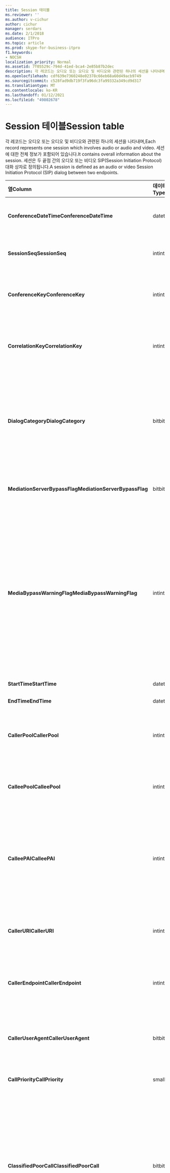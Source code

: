 ```yaml
---
title: Session 테이블
ms.reviewer: ''
ms.author: v-cichur
author: cichur
manager: serdars
ms.date: 2/1/2018
audience: ITPro
ms.topic: article
ms.prod: skype-for-business-itpro
f1.keywords:
- NOCSH
localization_priority: Normal
ms.assetid: 7f05529c-794d-41ed-bca4-2e85b87b2dec
description: 각 레코드는 오디오 또는 오디오 및 비디오와 관련된 하나의 세션을 나타내며, 세션에 대한 전체 정보가 포함되어 있습니다. 세션은 두 끝점 간의 오디오 또는 비디오 SIP(Session Initiation Protocol) 대화 상자로 정의됩니다.
ms.openlocfilehash: cdf639e7360248e02378c66eb68a60d49acb9749
ms.sourcegitcommit: c528fad9db719f3fa96dc3fa99332a349cd9d317
ms.translationtype: MT
ms.contentlocale: ko-KR
ms.lasthandoff: 01/12/2021
ms.locfileid: "49802678"
---
```

# <a name="session-table"></a><span data-ttu-id="7e5f6-105">Session 테이블</span><span class="sxs-lookup"><span data-stu-id="7e5f6-105">Session table</span></span>
 
<span data-ttu-id="7e5f6-106">각 레코드는 오디오 또는 오디오 및 비디오와 관련된 하나의 세션을 나타내며,</span><span class="sxs-lookup"><span data-stu-id="7e5f6-106">Each record represents one session which involves audio or audio and video.</span></span> <span data-ttu-id="7e5f6-107">세션에 대한 전체 정보가 포함되어 있습니다.</span><span class="sxs-lookup"><span data-stu-id="7e5f6-107">It contains overall information about the session.</span></span> <span data-ttu-id="7e5f6-108">세션은 두 끝점 간의 오디오 또는 비디오 SIP(Session Initiation Protocol) 대화 상자로 정의됩니다.</span><span class="sxs-lookup"><span data-stu-id="7e5f6-108">A session is defined as an audio or video Session Initiation Protocol (SIP) dialog between two endpoints.</span></span>
  
|<span data-ttu-id="7e5f6-109">**열**</span><span class="sxs-lookup"><span data-stu-id="7e5f6-109">**Column**</span></span>|<span data-ttu-id="7e5f6-110">**데이터 형식**</span><span class="sxs-lookup"><span data-stu-id="7e5f6-110">**Data Type**</span></span>|<span data-ttu-id="7e5f6-111">**키/인덱스**</span><span class="sxs-lookup"><span data-stu-id="7e5f6-111">**Key/Index**</span></span>|<span data-ttu-id="7e5f6-112">**세부 정보**</span><span class="sxs-lookup"><span data-stu-id="7e5f6-112">**Details**</span></span>|
|:-----|:-----|:-----|:-----|
|<span data-ttu-id="7e5f6-113">**ConferenceDateTime**</span><span class="sxs-lookup"><span data-stu-id="7e5f6-113">**ConferenceDateTime**</span></span> <br/> |<span data-ttu-id="7e5f6-114">datetime</span><span class="sxs-lookup"><span data-stu-id="7e5f6-114">datetime</span></span>  <br/> |<span data-ttu-id="7e5f6-115">Primary</span><span class="sxs-lookup"><span data-stu-id="7e5f6-115">Primary</span></span>  <br/> |<span data-ttu-id="7e5f6-116">Dialog 테이블에서 [참조됩니다.](dialog.md)</span><span class="sxs-lookup"><span data-stu-id="7e5f6-116">Referenced from the [Dialog table](dialog.md).</span></span>  <br/> |
|<span data-ttu-id="7e5f6-117">**SessionSeq**</span><span class="sxs-lookup"><span data-stu-id="7e5f6-117">**SessionSeq**</span></span> <br/> |<span data-ttu-id="7e5f6-118">int</span><span class="sxs-lookup"><span data-stu-id="7e5f6-118">int</span></span>  <br/> |<span data-ttu-id="7e5f6-119">Primary</span><span class="sxs-lookup"><span data-stu-id="7e5f6-119">Primary</span></span>  <br/> |<span data-ttu-id="7e5f6-120">Dialog 테이블에서 [참조됩니다.](dialog.md)</span><span class="sxs-lookup"><span data-stu-id="7e5f6-120">Referenced from the [Dialog table](dialog.md).</span></span>  <br/> |
|<span data-ttu-id="7e5f6-121">**ConferenceKey**</span><span class="sxs-lookup"><span data-stu-id="7e5f6-121">**ConferenceKey**</span></span> <br/> |<span data-ttu-id="7e5f6-122">int</span><span class="sxs-lookup"><span data-stu-id="7e5f6-122">int</span></span>  <br/> |<span data-ttu-id="7e5f6-123">외계인</span><span class="sxs-lookup"><span data-stu-id="7e5f6-123">Foreign</span></span>  <br/> |<span data-ttu-id="7e5f6-124">회의 키</span><span class="sxs-lookup"><span data-stu-id="7e5f6-124">Conference key.</span></span> <span data-ttu-id="7e5f6-125">Conference [테이블에서 참조됩니다.](conference.md)</span><span class="sxs-lookup"><span data-stu-id="7e5f6-125">Referenced from the [Conference table](conference.md).</span></span>  <br/> |
|<span data-ttu-id="7e5f6-126">**CorrelationKey**</span><span class="sxs-lookup"><span data-stu-id="7e5f6-126">**CorrelationKey**</span></span> <br/> |<span data-ttu-id="7e5f6-127">int</span><span class="sxs-lookup"><span data-stu-id="7e5f6-127">int</span></span>  <br/> |<span data-ttu-id="7e5f6-128">외계인</span><span class="sxs-lookup"><span data-stu-id="7e5f6-128">Foreign</span></span>  <br/> |<span data-ttu-id="7e5f6-129">상관 관계 키입니다.</span><span class="sxs-lookup"><span data-stu-id="7e5f6-129">Correlation key.</span></span> <span data-ttu-id="7e5f6-130">[SessionCorrelation](sessioncorrelation.md)테이블에서 참조됩니다.</span><span class="sxs-lookup"><span data-stu-id="7e5f6-130">Referenced from the [SessionCorrelation table](sessioncorrelation.md).</span></span>  <br/> |
|<span data-ttu-id="7e5f6-131">**DialogCategory**</span><span class="sxs-lookup"><span data-stu-id="7e5f6-131">**DialogCategory**</span></span> <br/> |<span data-ttu-id="7e5f6-132">bit</span><span class="sxs-lookup"><span data-stu-id="7e5f6-132">bit</span></span>  <br/> | <br/> |<span data-ttu-id="7e5f6-133">대화 상자 범주; 0은 비즈니스용 Skype에서 중재 서버 레그입니다. 1은 중재 서버-PSTN 게이트웨이 레그입니다.</span><span class="sxs-lookup"><span data-stu-id="7e5f6-133">Dialog category; 0 is Skype for Business Server to Mediation Server leg; 1 is Mediation Server to PSTN gateway leg.</span></span>  <br/> |
|<span data-ttu-id="7e5f6-134">**MediationServerBypassFlag**</span><span class="sxs-lookup"><span data-stu-id="7e5f6-134">**MediationServerBypassFlag**</span></span> <br/> |<span data-ttu-id="7e5f6-135">bit</span><span class="sxs-lookup"><span data-stu-id="7e5f6-135">bit</span></span>  <br/> ||<span data-ttu-id="7e5f6-136">통화가 바이패스되었는지 여부를 나타내는 플래그입니다.</span><span class="sxs-lookup"><span data-stu-id="7e5f6-136">Flag indicating if the call was bypassed or not.</span></span>  <br/> |
|<span data-ttu-id="7e5f6-137">**MediaBypassWarningFlag**</span><span class="sxs-lookup"><span data-stu-id="7e5f6-137">**MediaBypassWarningFlag**</span></span> <br/> |<span data-ttu-id="7e5f6-138">int</span><span class="sxs-lookup"><span data-stu-id="7e5f6-138">int</span></span>  <br/> ||<span data-ttu-id="7e5f6-139">이 필드(제공된 경우)는 우회 ID가 일치했어도 통화가 우회되지 않은 이유를 나타냅니다.</span><span class="sxs-lookup"><span data-stu-id="7e5f6-139">This field, if present, indicates why a call was not bypassed even if the bypass IDs matched.</span></span> <span data-ttu-id="7e5f6-140">비즈니스용 Skype 서버의 경우 하나의 값만 정의됩니다.</span><span class="sxs-lookup"><span data-stu-id="7e5f6-140">For Skype for Business Server, only one value is defined.</span></span>  <br/> <span data-ttu-id="7e5f6-141">0x0001 - 기본 네트워크 어댑터의 알 수 없는 우회 ID입니다.</span><span class="sxs-lookup"><span data-stu-id="7e5f6-141">0x0001 - Unknown bypass ID for Default network adapter.</span></span>  <br/> |
|<span data-ttu-id="7e5f6-142">**StartTime**</span><span class="sxs-lookup"><span data-stu-id="7e5f6-142">**StartTime**</span></span> <br/> |<span data-ttu-id="7e5f6-143">datetime</span><span class="sxs-lookup"><span data-stu-id="7e5f6-143">datetime</span></span>  <br/> | <br/> |<span data-ttu-id="7e5f6-144">통화 시작 시간입니다.</span><span class="sxs-lookup"><span data-stu-id="7e5f6-144">Call start time.</span></span>  <br/> |
|<span data-ttu-id="7e5f6-145">**EndTime**</span><span class="sxs-lookup"><span data-stu-id="7e5f6-145">**EndTime**</span></span> <br/> |<span data-ttu-id="7e5f6-146">datetime</span><span class="sxs-lookup"><span data-stu-id="7e5f6-146">datetime</span></span>  <br/> | <br/> |<span data-ttu-id="7e5f6-147">통화 종료 시간입니다.</span><span class="sxs-lookup"><span data-stu-id="7e5f6-147">Call end time.</span></span>  <br/> |
|<span data-ttu-id="7e5f6-148">**CallerPool**</span><span class="sxs-lookup"><span data-stu-id="7e5f6-148">**CallerPool**</span></span> <br/> |<span data-ttu-id="7e5f6-149">int</span><span class="sxs-lookup"><span data-stu-id="7e5f6-149">int</span></span>  <br/> |<span data-ttu-id="7e5f6-150">외계인</span><span class="sxs-lookup"><span data-stu-id="7e5f6-150">Foreign</span></span>  <br/> |<span data-ttu-id="7e5f6-151">발신자 풀입니다.</span><span class="sxs-lookup"><span data-stu-id="7e5f6-151">The pool of the caller.</span></span> <span data-ttu-id="7e5f6-152">[Pool 테이블에서 참조됩니다.](pool.md)</span><span class="sxs-lookup"><span data-stu-id="7e5f6-152">Referenced from the [Pool table](pool.md).</span></span>  <br/> |
|<span data-ttu-id="7e5f6-153">**CalleePool**</span><span class="sxs-lookup"><span data-stu-id="7e5f6-153">**CalleePool**</span></span> <br/> |<span data-ttu-id="7e5f6-154">int</span><span class="sxs-lookup"><span data-stu-id="7e5f6-154">int</span></span>  <br/> |<span data-ttu-id="7e5f6-155">외계인</span><span class="sxs-lookup"><span data-stu-id="7e5f6-155">Foreign</span></span>  <br/> |<span data-ttu-id="7e5f6-156">통화 수신기의 풀입니다.</span><span class="sxs-lookup"><span data-stu-id="7e5f6-156">The pool of the call receiver.</span></span> <span data-ttu-id="7e5f6-157">[Pool 테이블에서 참조됩니다.](pool.md)</span><span class="sxs-lookup"><span data-stu-id="7e5f6-157">Referenced from the [Pool table](pool.md).</span></span>  <br/> |
|<span data-ttu-id="7e5f6-158">**CalleePAI**</span><span class="sxs-lookup"><span data-stu-id="7e5f6-158">**CalleePAI**</span></span> <br/> |<span data-ttu-id="7e5f6-159">int</span><span class="sxs-lookup"><span data-stu-id="7e5f6-159">int</span></span>  <br/> |<span data-ttu-id="7e5f6-160">외계인</span><span class="sxs-lookup"><span data-stu-id="7e5f6-160">Foreign</span></span>  <br/> |<span data-ttu-id="7e5f6-161">수신 끝점의 SIP PAI(p-asserted Identity)에 있는 SIP URI입니다.</span><span class="sxs-lookup"><span data-stu-id="7e5f6-161">SIP URI in the SIP p-asserted identity (PAI) of the receiving endpoint.</span></span> <span data-ttu-id="7e5f6-162">User [테이블에서 참조됩니다.](user-0.md)</span><span class="sxs-lookup"><span data-stu-id="7e5f6-162">Referenced from the [User table](user-0.md).</span></span>  <br/> |
|<span data-ttu-id="7e5f6-163">**CallerURI**</span><span class="sxs-lookup"><span data-stu-id="7e5f6-163">**CallerURI**</span></span> <br/> |<span data-ttu-id="7e5f6-164">int</span><span class="sxs-lookup"><span data-stu-id="7e5f6-164">int</span></span>  <br/> |<span data-ttu-id="7e5f6-165">외계인</span><span class="sxs-lookup"><span data-stu-id="7e5f6-165">Foreign</span></span>  <br/> |<span data-ttu-id="7e5f6-166">발신자 URI입니다.</span><span class="sxs-lookup"><span data-stu-id="7e5f6-166">Caller's URI.</span></span> <span data-ttu-id="7e5f6-167">User [테이블에서 참조됩니다.](user-0.md)</span><span class="sxs-lookup"><span data-stu-id="7e5f6-167">Referenced from the [User table](user-0.md).</span></span>  <br/> |
|<span data-ttu-id="7e5f6-168">**CallerEndpoint**</span><span class="sxs-lookup"><span data-stu-id="7e5f6-168">**CallerEndpoint**</span></span> <br/> |<span data-ttu-id="7e5f6-169">int</span><span class="sxs-lookup"><span data-stu-id="7e5f6-169">int</span></span>  <br/> |<span data-ttu-id="7e5f6-170">외계인</span><span class="sxs-lookup"><span data-stu-id="7e5f6-170">Foreign</span></span>  <br/> |<span data-ttu-id="7e5f6-171">발신자 끝점입니다.</span><span class="sxs-lookup"><span data-stu-id="7e5f6-171">Caller's endpoint.</span></span> <span data-ttu-id="7e5f6-172">[Endpoint 테이블에서 참조됩니다.](endpoint.md)</span><span class="sxs-lookup"><span data-stu-id="7e5f6-172">Referenced from the [Endpoint table](endpoint.md).</span></span>  <br/> |
|<span data-ttu-id="7e5f6-173">**CallerUserAgent**</span><span class="sxs-lookup"><span data-stu-id="7e5f6-173">**CallerUserAgent**</span></span> <br/> |<span data-ttu-id="7e5f6-174">bit</span><span class="sxs-lookup"><span data-stu-id="7e5f6-174">bit</span></span>  <br/> |<span data-ttu-id="7e5f6-175">외계인</span><span class="sxs-lookup"><span data-stu-id="7e5f6-175">Foreign</span></span>  <br/> |<span data-ttu-id="7e5f6-176">발신자 사용자 에이전트입니다.</span><span class="sxs-lookup"><span data-stu-id="7e5f6-176">Caller's user agent.</span></span> <span data-ttu-id="7e5f6-177">[UserAgent 테이블에서 참조됩니다.](useragent.md)</span><span class="sxs-lookup"><span data-stu-id="7e5f6-177">Referenced from the [UserAgent table](useragent.md).</span></span>  <br/> |
|<span data-ttu-id="7e5f6-178">**CallPriority**</span><span class="sxs-lookup"><span data-stu-id="7e5f6-178">**CallPriority**</span></span> <br/> |<span data-ttu-id="7e5f6-179">smallint</span><span class="sxs-lookup"><span data-stu-id="7e5f6-179">smallint</span></span>  <br/> ||<span data-ttu-id="7e5f6-180">이 호출의 우선 순위입니다.</span><span class="sxs-lookup"><span data-stu-id="7e5f6-180">The priority of this call.</span></span>  <br/> |
|<span data-ttu-id="7e5f6-181">**ClassifiedPoorCall**</span><span class="sxs-lookup"><span data-stu-id="7e5f6-181">**ClassifiedPoorCall**</span></span> <br/> |<span data-ttu-id="7e5f6-182">bit</span><span class="sxs-lookup"><span data-stu-id="7e5f6-182">bit</span></span>  <br/> ||<span data-ttu-id="7e5f6-183">이 열은 사용되지 않습니다. 비즈니스용 Skype 서버에서는 사용되지 않습니다.</span><span class="sxs-lookup"><span data-stu-id="7e5f6-183">This column has been deprecated and is not used in Skype for Business Server.</span></span> <span data-ttu-id="7e5f6-184">대신 이 정보는 미디어 라인 기준에 보고됩니다.</span><span class="sxs-lookup"><span data-stu-id="7e5f6-184">Instead, this information is reported on a per-media line bases.</span></span> <span data-ttu-id="7e5f6-185">자세한 내용은 [MediaLine 테이블을](medialine-0.md) 참조하십시오.</span><span class="sxs-lookup"><span data-stu-id="7e5f6-185">Refer to the [MediaLine table](medialine-0.md) for more information.</span></span> <br/> |
|<span data-ttu-id="7e5f6-186">**CallerPAI**</span><span class="sxs-lookup"><span data-stu-id="7e5f6-186">**CallerPAI**</span></span> <br/> |<span data-ttu-id="7e5f6-187">int</span><span class="sxs-lookup"><span data-stu-id="7e5f6-187">int</span></span>  <br/> |<span data-ttu-id="7e5f6-188">외계인</span><span class="sxs-lookup"><span data-stu-id="7e5f6-188">Foreign</span></span>  <br/> |<span data-ttu-id="7e5f6-189">통화를 걸었다는 사용자의 P-Asserted-Identity입니다.</span><span class="sxs-lookup"><span data-stu-id="7e5f6-189">P-Asserted-Identity of the user who placed the call.</span></span> <span data-ttu-id="7e5f6-190">PAI(P-Asserted-Identity)는 전화를 걸은 사용자의 실제 ID를 전달하는 데 사용됩니다.</span><span class="sxs-lookup"><span data-stu-id="7e5f6-190">The P-Asserted-Identity (PAI) is used to convey the true identity of the user who placed the call.</span></span>  <br/> |
|<span data-ttu-id="7e5f6-191">**CalleeEndpoint**</span><span class="sxs-lookup"><span data-stu-id="7e5f6-191">**CalleeEndpoint**</span></span> <br/> |<span data-ttu-id="7e5f6-192">int</span><span class="sxs-lookup"><span data-stu-id="7e5f6-192">int</span></span>  <br/> |<span data-ttu-id="7e5f6-193">외계인</span><span class="sxs-lookup"><span data-stu-id="7e5f6-193">Foreign</span></span>  <br/> |<span data-ttu-id="7e5f6-194">통화를 받은 끝점입니다.</span><span class="sxs-lookup"><span data-stu-id="7e5f6-194">Endpoint that received the call.</span></span>  <br/> |
|<span data-ttu-id="7e5f6-195">**CalleeUserAgent**</span><span class="sxs-lookup"><span data-stu-id="7e5f6-195">**CalleeUserAgent**</span></span> <br/> |<span data-ttu-id="7e5f6-196">int</span><span class="sxs-lookup"><span data-stu-id="7e5f6-196">int</span></span>  <br/> |<span data-ttu-id="7e5f6-197">외계인</span><span class="sxs-lookup"><span data-stu-id="7e5f6-197">Foreign</span></span>  <br/> |<span data-ttu-id="7e5f6-198">통화를 받은 사용자가 고용한 사용자 에이전트입니다.</span><span class="sxs-lookup"><span data-stu-id="7e5f6-198">User agent employed by the user who received the call.</span></span> <span data-ttu-id="7e5f6-199">사용자 에이전트는 클라이언트 끝점 장치를 나타났습니다.</span><span class="sxs-lookup"><span data-stu-id="7e5f6-199">User agents represent the client endpoint device.</span></span>  <br/> |
|<span data-ttu-id="7e5f6-200">**CalleeUri**</span><span class="sxs-lookup"><span data-stu-id="7e5f6-200">**CalleeUri**</span></span> <br/> |<span data-ttu-id="7e5f6-201">int</span><span class="sxs-lookup"><span data-stu-id="7e5f6-201">int</span></span>  <br/> |<span data-ttu-id="7e5f6-202">외계인</span><span class="sxs-lookup"><span data-stu-id="7e5f6-202">Foreign</span></span>  <br/> |<span data-ttu-id="7e5f6-203">통화를 받은 사용자의 SIP URI입니다.</span><span class="sxs-lookup"><span data-stu-id="7e5f6-203">SIP URI of the user who received the call.</span></span>  <br/> |
   

